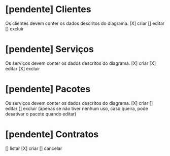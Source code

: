<!-- # [pendente] Usuários
[] criar 
[] editar 
[] excluir
[] login -->
# [pendente] Clientes
Os clientes devem conter os dados descritos do diagrama.
[X] criar 
[] editar 
[] excluir
# [pendente] Serviços
Os serviços devem conter os dados descritos do diagrama.
[X] criar 
[X] editar 
[X] excluir
# [pendente] Pacotes
Os serviços devem conter os dados descritos do diagrama.
[X] criar 
[] editar 
[] excluir (apenas se não tiver nenhum uso, caso queira, pode desativar o pacote quando editar)
# [pendente] Contratos
[] listar
[X] criar 
[] cancelar